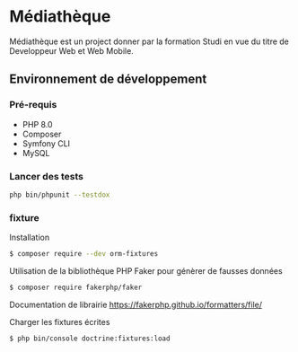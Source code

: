 # Médiathèque

Médiathèque est un project donner par la formation Studi en vue du titre de Developpeur Web et Web Mobile.

## Environnement de développement

### Pré-requis

 * PHP 8.0
 * Composer
 * Symfony CLI
 * MySQL

### Lancer des tests

```bash
php bin/phpunit --testdox
```

### fixture

Installation

```bash
$ composer require --dev orm-fixtures
```
Utilisation de la bibliothèque PHP Faker pour génèrer de fausses données

```bash
$ composer require fakerphp/faker
```
Documentation de librairie
https://fakerphp.github.io/formatters/file/

Charger les fixtures écrites

```bash
$ php bin/console doctrine:fixtures:load
```